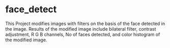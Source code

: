 # face_detect
This Project modifies images with filters on the basis of the face detected in the image. Results of the modified image include bilateral filter, contrast adjustment, R G B channels, No of faces detected, and color histogram of the modified image.
